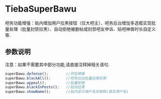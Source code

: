# TiebaSuperBawu
吧务功能增强：贴内增加用户拉黑按钮（仅大吧主）、吧务后台增加多选框实现批量处理（批量封禁拉黑）、自动拒绝被删帖或封禁吧友申诉、贴吧神兽时长自定义等.

## 参数说明
注意：如果不需要其中部分功能,请直接注释掉相关语句.
```javascript
superBawu.defense(); 		//开启神兽
superBawu.blockAll();		//吧务后台批量拉黑封禁
superBawu.appeal();			//批量拒绝
superBawu.blackInPosts();	//贴内拉黑
superBawu.showName();		//贴内显示用户名非昵称(真实用户名)
```
